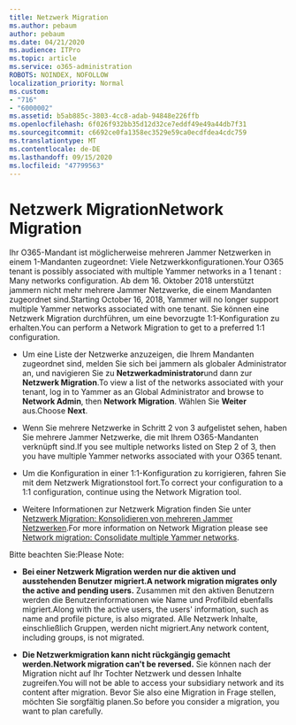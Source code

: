 ```yaml
---
title: Netzwerk Migration
ms.author: pebaum
author: pebaum
ms.date: 04/21/2020
ms.audience: ITPro
ms.topic: article
ms.service: o365-administration
ROBOTS: NOINDEX, NOFOLLOW
localization_priority: Normal
ms.custom:
- "716"
- "6000002"
ms.assetid: b5ab885c-3803-4cc8-adab-94848e226ffb
ms.openlocfilehash: 6f026f932bb35d12d32ce7eddf49e49a44db7f31
ms.sourcegitcommit: c6692ce0fa1358ec3529e59ca0ecdfdea4cdc759
ms.translationtype: MT
ms.contentlocale: de-DE
ms.lasthandoff: 09/15/2020
ms.locfileid: "47799563"
---
```

# <a name="network-migration"></a><span data-ttu-id="9d82c-102">Netzwerk Migration</span><span class="sxs-lookup"><span data-stu-id="9d82c-102">Network Migration</span></span>

<span data-ttu-id="9d82c-103">Ihr O365-Mandant ist möglicherweise mehreren Jammer Netzwerken in einem 1-Mandanten zugeordnet: Viele Netzwerkkonfigurationen.</span><span class="sxs-lookup"><span data-stu-id="9d82c-103">Your O365 tenant is possibly associated with multiple Yammer networks in a 1 tenant : Many networks configuration.</span></span> <span data-ttu-id="9d82c-104">Ab dem 16. Oktober 2018 unterstützt jammern nicht mehr mehrere Jammer Netzwerke, die einem Mandanten zugeordnet sind.</span><span class="sxs-lookup"><span data-stu-id="9d82c-104">Starting October 16, 2018, Yammer will no longer support multiple Yammer networks associated with one tenant.</span></span> <span data-ttu-id="9d82c-105">Sie können eine Netzwerk Migration durchführen, um eine bevorzugte 1:1-Konfiguration zu erhalten.</span><span class="sxs-lookup"><span data-stu-id="9d82c-105">You can perform a Network Migration to get to a preferred 1:1 configuration.</span></span>
  
- <span data-ttu-id="9d82c-106">Um eine Liste der Netzwerke anzuzeigen, die Ihrem Mandanten zugeordnet sind, melden Sie sich bei jammern als globaler Administrator an, und navigieren Sie zu **Netzwerkadministrator**und dann zur **Netzwerk Migration**.</span><span class="sxs-lookup"><span data-stu-id="9d82c-106">To view a list of the networks associated with your tenant, log in to Yammer as an Global Administrator and browse to **Network Admin**, then **Network Migration**.</span></span> <span data-ttu-id="9d82c-107">Wählen Sie **Weiter** aus.</span><span class="sxs-lookup"><span data-stu-id="9d82c-107">Choose **Next**.</span></span>

- <span data-ttu-id="9d82c-108">Wenn Sie mehrere Netzwerke in Schritt 2 von 3 aufgelistet sehen, haben Sie mehrere Jammer Netzwerke, die mit Ihrem O365-Mandanten verknüpft sind.</span><span class="sxs-lookup"><span data-stu-id="9d82c-108">If you see multiple networks listed on Step 2 of 3, then you have multiple Yammer networks associated with your O365 tenant.</span></span>

- <span data-ttu-id="9d82c-109">Um die Konfiguration in einer 1:1-Konfiguration zu korrigieren, fahren Sie mit dem Netzwerk Migrationstool fort.</span><span class="sxs-lookup"><span data-stu-id="9d82c-109">To correct your configuration to a 1:1 configuration, continue using the Network Migration tool.</span></span>

- <span data-ttu-id="9d82c-110">Weitere Informationen zur Netzwerk Migration finden Sie unter [Netzwerk Migration: Konsolidieren von mehreren Jammer Netzwerken](https://docs.microsoft.com/yammer/configure-your-yammer-network/consolidate-multiple-yammer-networks).</span><span class="sxs-lookup"><span data-stu-id="9d82c-110">For more information on Network Migration please see [Network migration: Consolidate multiple Yammer networks](https://docs.microsoft.com/yammer/configure-your-yammer-network/consolidate-multiple-yammer-networks).</span></span>

<span data-ttu-id="9d82c-111">Bitte beachten Sie:</span><span class="sxs-lookup"><span data-stu-id="9d82c-111">Please Note:</span></span>
  
- <span data-ttu-id="9d82c-112">**Bei einer Netzwerk Migration werden nur die aktiven und ausstehenden Benutzer migriert.**</span><span class="sxs-lookup"><span data-stu-id="9d82c-112">**A network migration migrates only the active and pending users.**</span></span> <span data-ttu-id="9d82c-113">Zusammen mit den aktiven Benutzern werden die Benutzerinformationen wie Name und Profilbild ebenfalls migriert.</span><span class="sxs-lookup"><span data-stu-id="9d82c-113">Along with the active users, the users' information, such as name and profile picture, is also migrated.</span></span> <span data-ttu-id="9d82c-114">Alle Netzwerk Inhalte, einschließlich Gruppen, werden nicht migriert.</span><span class="sxs-lookup"><span data-stu-id="9d82c-114">Any network content, including groups, is not migrated.</span></span>

- <span data-ttu-id="9d82c-115">**Die Netzwerkmigration kann nicht rückgängig gemacht werden.**</span><span class="sxs-lookup"><span data-stu-id="9d82c-115">**Network migration can't be reversed.**</span></span> <span data-ttu-id="9d82c-116">Sie können nach der Migration nicht auf Ihr Tochter Netzwerk und dessen Inhalte zugreifen.</span><span class="sxs-lookup"><span data-stu-id="9d82c-116">You will not be able to access your subsidiary network and its content after migration.</span></span> <span data-ttu-id="9d82c-117">Bevor Sie also eine Migration in Frage stellen, möchten Sie sorgfältig planen.</span><span class="sxs-lookup"><span data-stu-id="9d82c-117">So before you consider a migration, you want to plan carefully.</span></span>
